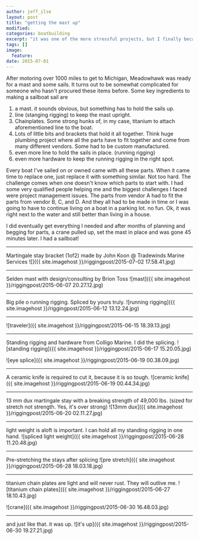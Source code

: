 ```yaml
---
author: jeff_ilse
layout: post
title: "getting the mast up"
modified:
categories: boatbuilding
excerpt: "it was one of the more stressful projects, but I finally became a sailboat."
tags: []
image:
  feature:
date: 2015-07-01
---
```


After motoring over 1000 miles to get to Michigan, Meadowhawk was ready for a mast and some sails. It turns out to be somewhat complicated for someone who hasn't procured these items before. Some key ingredients to making a sailboat sail are

 1. a mast. it sounds obvious, but something has to hold the sails up.
 1. line (stanging rigging) to keep the mast upright.
 1. Chainplates. Some strong hunks of, in my case, titanium to attach aforementioned line to the boat.
 1. Lots of little bits and brackets that hold it all together. Think huge plumbing project where all the parts have to fit together and come from many different vendors. Some had to be custom manufactured.
 1. even more line to hold the sails in place. (running rigging) 
 1. even more hardware to keep the running rigging in the right spot.

Every boat I've sailed on or owned came with all these parts. When it came time to replace one, just replace it with something similar. Not too hard. The challenge comes when one doesn't know which parts to start with. I had some very qualified people helping me and the biggest challenges I faced were project management issues. The parts from vendor A had to fit the parts from vendor B, C, and D. And they all had to be made in time or I was going to have to continue living on a boat in a parking lot. no fun. Ok, it was right next to the water and still better than living in a house.

I did eventually get everything I needed and after months of planning and begging for parts, a crane pulled up, set the mast in place and was gone 45 minutes later. I had a sailboat!

-----

Martingale stay bracket (1of2) made by John Koon @ Tradewinds Marine Services 
![]({{ site.imagehost }}/riggingpost/2015-07-02 17.58.41.jpg)

------

Selden mast with design/consulting by Brion Toss
![mast]({{ site.imagehost }}/riggingpost/2015-06-07 20.27.12.jpg)

-------

Big pile o running rigging. Spliced by yours truly.
![running rigging]({{ site.imagehost }}/riggingpost/2015-06-12 13.12.24.jpg)

---------

![traveler]({{ site.imagehost }}/riggingpost/2015-06-15 18.39.13.jpg)

-------

Standing rigging and hardware from Colligo Marine. I did the splicing.
![standing rigging]({{ site.imagehost }}/riggingpost/2015-06-17 15.20.05.jpg)

![eye splice]({{ site.imagehost }}/riggingpost/2015-06-19 00.38.09.jpg)

---------

A ceramic knife is required to cut it, because it is so tough.
![ceramic knife]({{ site.imagehost }}/riggingpost/2015-06-19 00.44.34.jpg)

--------

13 mm dux martingale stay with a breaking strength of 49,000 lbs. (sized for stretch not strength. Yes, it's over strong) 
![13mm dux]({{ site.imagehost }}/riggingpost/2015-06-20 02.11.27.jpg)

-------

light weight is aloft is important. I can hold all my standing rigging in one hand.
![spliced light weight]({{ site.imagehost }}/riggingpost/2015-06-28 11.20.48.jpg)

---------

Pre-stretching the stays after splicing
![pre stretch]({{ site.imagehost }}/riggingpost/2015-06-28 18.03.18.jpg)
 
--------

titanium chain plates are light and will never rust. They will outlive me.
![titanium chain plates]({{ site.imagehost }}/riggingpost/2015-06-27 18.10.43.jpg)

![crane]({{ site.imagehost }}/riggingpost/2015-06-30 16.48.03.jpg)

------

and just like that. it was up.
![it's up]({{ site.imagehost }}/riggingpost/2015-06-30 19.27.21.jpg)



